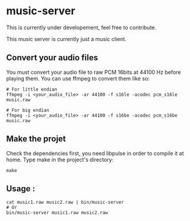 # music-server
This is currently under developement, feel free to contribute.

This music server is currently just a music client.

## Convert your audio files
You must convert your audio file to raw PCM 16bits at 44100 Hz before playing them.
You can use ffmpeg to convert them like so:
```
# For little endian
ffmpeg -i <your_audio_file> -ar 44100 -f s16le -acodec pcm_s16le music.raw

# For big endian
ffmpeg -i <your_audio_file> -ar 44100 -f s16be -acodec pcm_s16be music.raw
```

## Make the projet
Check the dependencies first, you need libpulse in order to compile it at home.
Type make in the project's directory:
```
make
```

## Usage :
```
cat music1.raw music2.raw | bin/music-server
# Or
bin/music-server music1.raw music2.raw
```


